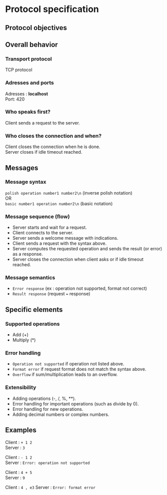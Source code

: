 # Protocol specification

## Protocol objectives

## Overall behavior
### Transport protocol
TCP protocol

### Adresses and ports
Adresses : **localhost**  
Port: 420

### Who speaks first?
Client sends a request to the server.

### Who closes the connection and when?
Client closes the connection when he is done.  
Server closes if idle timeout reached.

## Messages
### Message syntax
`polish operation number1 number2\n` (inverse polish notation)  
OR  
`basic number1 operation number2\n` (basic notation)

### Message sequence (flow)
- Server starts and wait for a request.
- Client connects to the server.
- Server sends a welcome message with indications.
- Client sends a request with the syntax above.
- Server computes the requested operation and sends the result (or error) as a response.
- Server closes the connection when client asks or if idle timeout reached.

### Message semantics
- `Error response` (ex : operation not supported, format not correct)
- `Result response` (request `=` response)

## Specific elements
### Supported operations
* Add (+)
* Multiply (*)

### Error handling
- `Operation not supported` if operation not listed above.
- `Format error` if request format does not match the syntax above.
- `Overflow` if sum/multiplication leads to an overflow.

### Extensibility
- Adding operations (-, /, %, **).
- Error handling for important operations (such as divide by 0).
- Error handling for new operations.
- Adding decimal numbers or complex numbers.

## Examples

Client : `+ 1 2`  
Server : `3`

Client : `- 1 2`  
Server : `Error: operation not supported`

Client : `4 + 5`  
Server : `9`

Client : `4 , e3`
Server : `Error: format error`